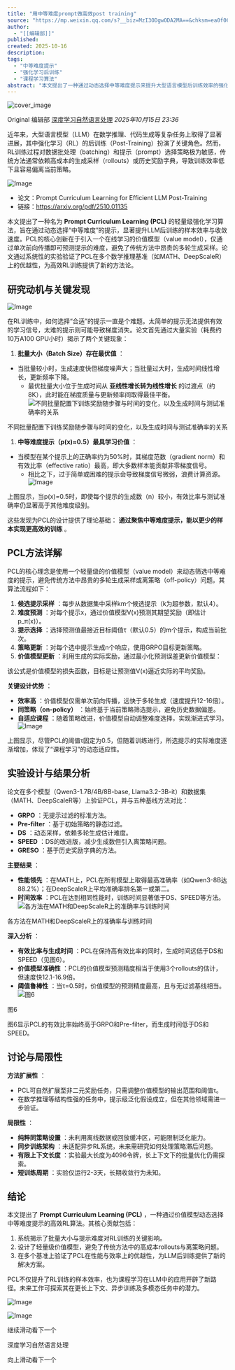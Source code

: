 ```yaml
---
title: "用中等难度prompt做高效post training"
source: "https://mp.weixin.qq.com/s?__biz=MzI3ODgwODA2MA==&chksm=ea0f0672eab6b6584dac34dd736b50a8f9783e9837633544680c5a75c1d16448878718c9687a&idx=2&mid=2247544463&sn=22c24c8cf92f5ed20b1af5230b2b3675#rd"
author:
  - "[[编辑部]]"
published:
created: 2025-10-16
description:
tags:
  - "中等难度提示"
  - "强化学习后训练"
  - "课程学习算法"
abstract: "本文提出了一种通过动态选择中等难度提示来提升大型语言模型后训练效率的强化学习算法。"
---
```

![cover_image](https://mmbiz.qpic.cn/mmbiz_jpg/gKaxjIx6bajkqXhnKmIicaGM2NictAF5hlVVYbXCS54picmZib9R1IMxACur1yf1LuQM8T4kwQhdtArPu6J90kic0JA/0?wx_fmt=jpeg)

Original 编辑部 [深度学习自然语言处理](https://mp.weixin.qq.com/) *2025年10月15日 23:36*

近年来，大型语言模型（LLM）在数学推理、代码生成等复杂任务上取得了显著进展，其中强化学习（RL）的后训练（Post-Training）扮演了关键角色。然而，RL训练过程对数据批处理（batching）和提示（prompt）选择策略极为敏感，传统方法通常依赖高成本的生成采样（rollouts）或历史奖励字典，导致训练效率低下且容易偏离当前策略。

![Image](https://mmbiz.qpic.cn/mmbiz_png/gKaxjIx6bajkqXhnKmIicaGM2NictAF5hllPa7n9LqmD4RX88cPZ2Bj8ibLyTLRnnjZfq0MltkHTo1BklkVQibKbVQ/640?wx_fmt=png&from=appmsg&tp=webp&wxfrom=5&wx_lazy=1#imgIndex=0)

- 论文：Prompt Curriculum Learning for Efficient LLM Post-Training
- 链接：https://arxiv.org/pdf/2510.01135

本文提出了一种名为 **Prompt Curriculum Learning (PCL)** 的轻量级强化学习算法，旨在通过动态选择“中等难度”的提示，显著提升LLM后训练的样本效率与收敛速度。PCL的核心创新在于引入一个在线学习的价值模型（value model），仅通过单次前向传播即可预测提示的难度，避免了传统方法中昂贵的多轮生成采样。论文通过系统性的实验验证了PCL在多个数学推理基准（如MATH、DeepScaleR）上的优越性，为高效RL训练提供了新的方法论。

## 研究动机与关键发现

![Image](https://mmbiz.qpic.cn/mmbiz_png/gKaxjIx6bajkqXhnKmIicaGM2NictAF5hlfSIPf4QE9WQdOxWibHvVZNkHxX6QhkNyd4uxmBgDhSgMP41n1ibDjBfA/640?wx_fmt=png&from=appmsg&tp=webp&wxfrom=5&wx_lazy=1#imgIndex=1)

在RL训练中，如何选择“合适”的提示一直是个难题。太简单的提示无法提供有效的学习信号，太难的提示则可能导致梯度消失。论文首先通过大量实验（耗费约10万A100 GPU小时）揭示了两个关键现象：

1. **批量大小（Batch Size）存在最优值** ：
- 当批量较小时，生成速度快但梯度噪声大；当批量过大时，生成时间线性增长，更新频率下降。
	- 最优批量大小位于生成时间从 **亚线性增长转为线性增长** 的过渡点（约8K），此时能在梯度质量与更新频率间取得最佳平衡。
![不同批量配置下训练奖励随步骤与时间的变化，以及生成时间与测试准确率的关系](https://mmbiz.qpic.cn/mmbiz_png/gKaxjIx6bajkqXhnKmIicaGM2NictAF5hlEUkhJWiauibAmJ004Y6YWwhzJiausiatiabfjw663vmucLPd3jQrDjibujlQ/640?wx_fmt=png&from=appmsg&tp=webp&wxfrom=5&wx_lazy=1#imgIndex=2)

不同批量配置下训练奖励随步骤与时间的变化，以及生成时间与测试准确率的关系

1. **中等难度提示（p(x)≈0.5）最具学习价值** ：
- 当模型在某个提示上的正确率约为50%时，其梯度范数（gradient norm）和有效比率（effective ratio）最高，即大多数样本能贡献非零梯度信号。
	- 相比之下，过于简单或困难的提示会导致梯度信号微弱，浪费计算资源。
![Image](https://mmbiz.qpic.cn/mmbiz_png/gKaxjIx6bajkqXhnKmIicaGM2NictAF5hlNMZY2yBwaayMJKbDdOQXgxES6nf2hcJnuLMeqCiavvGvmL3ELFWxUEg/640?wx_fmt=png&from=appmsg&tp=webp&wxfrom=5&wx_lazy=1#imgIndex=3)

上图显示，当p(x)=0.5时，即使每个提示的生成数（n）较小，有效比率与测试准确率仍显著高于其他难度级别。

这些发现为PCL的设计提供了理论基础： **通过聚焦中等难度提示，能以更少的样本实现更高效的训练** 。

## PCL方法详解

PCL的核心理念是使用一个轻量级的价值模型（value model）来动态筛选中等难度的提示，避免传统方法中昂贵的多轮生成采样或离策略（off-policy）问题。其算法流程如下：

1. **候选提示采样** ：每步从数据集中采样km个候选提示（k为超参数，默认4）。
2. **难度预测** ：对每个提示x，通过价值模型V(x)预测其期望奖励（即估计p\_π(x)）。
3. **提示选择** ：选择预测值最接近目标阈值τ（默认0.5）的m个提示，构成当前批次。
4. **策略更新** ：对每个选中提示生成n个响应，使用GRPO目标更新策略。
5. **价值模型更新** ：利用生成的实际奖励，通过最小化预测误差更新价值模型：

该公式是价值模型的损失函数，目标是让预测值V(x)逼近实际的平均奖励。

**关键设计优势** ：

- **效率高** ：价值模型仅需单次前向传播，远快于多轮生成（速度提升12-16倍）。
- **同策略（on-policy）** ：始终基于当前策略筛选提示，避免历史数据偏差。
- **自适应课程** ：随着策略改进，价值模型自动调整难度选择，实现渐进式学习。
![Image](https://mmbiz.qpic.cn/mmbiz_png/gKaxjIx6bajkqXhnKmIicaGM2NictAF5hlpr9PdASQ3nCSc8D8eKibJlQpUiaqy2xvFBvRstfSibq6GAoaRrCdA45iaA/640?wx_fmt=png&from=appmsg&tp=webp&wxfrom=5&wx_lazy=1#imgIndex=4)

上图显示，尽管PCL的阈值τ固定为0.5，但随着训练进行，所选提示的实际难度逐渐增加，体现了“课程学习”的动态适应性。

## 实验设计与结果分析

论文在多个模型（Qwen3-1.7B/4B/8B-base, Llama3.2-3B-it）和数据集（MATH、DeepScaleR等）上验证PCL，并与五种基线方法对比：

- **GRPO** ：无提示过滤的标准方法。
- **Pre-filter** ：基于初始策略的静态过滤。
- **DS** ：动态采样，依赖多轮生成估计难度。
- **SPEED** ：DS的改进版，减少生成数但引入离策略问题。
- **GRESO** ：基于历史奖励字典的方法。

**主要结果** ：

- **性能领先** ：在MATH上，PCL在所有模型上取得最高准确率（如Qwen3-8B达88.2%）；在DeepScaleR上平均准确率排名第一或第二。
- **时间效率** ：PCL在达到相同性能时，训练时间显著低于DS、SPEED等方法。
![各方法在MATH和DeepScaleR上的准确率与训练时间](https://mmbiz.qpic.cn/mmbiz_png/gKaxjIx6bajkqXhnKmIicaGM2NictAF5hlTETbiaqbEuvOg6juEFoLSWU6vteQRicQdED740bKKmslr7MfuNCrCL0Q/640?wx_fmt=png&from=appmsg&tp=webp&wxfrom=5&wx_lazy=1#imgIndex=5)

各方法在MATH和DeepScaleR上的准确率与训练时间

**深入分析** ：

- **有效比率与生成时间** ：PCL在保持高有效比率的同时，生成时间远低于DS和SPEED（见图6）。
- **价值模型准确性** ：PCL的价值模型预测精度相当于使用3个rollouts的估计，但速度快12.1-16.9倍。
- **阈值鲁棒性** ：当τ=0.5时，价值模型的预测精度最高，且与无过滤基线相当。
![图6](https://mmbiz.qpic.cn/mmbiz_png/gKaxjIx6bajkqXhnKmIicaGM2NictAF5hlOJtg4DssFLkz2XrcsBpqNrGCBYOia57icKoyXTBVFUrk7fCdvI6ZNy6w/640?wx_fmt=png&from=appmsg&tp=webp&wxfrom=5&wx_lazy=1#imgIndex=6)

图6

图6显示PCL的有效比率始终高于GRPO和Pre-filter，而生成时间低于DS和SPEED。

## 讨论与局限性

**方法扩展性** ：

- PCL可自然扩展至非二元奖励任务，只需调整价值模型的输出范围和阈值τ。
- 在数学推理等结构性强的任务中，提示级泛化假设成立，但在其他领域需进一步验证。

**局限性** ：

- **纯粹同策略设置** ：未利用离线数据或回放缓冲区，可能限制泛化能力。
- **同步训练架构** ：未适配异步RL系统，未来需研究如何处理策略滞后问题。
- **有限上下文长度** ：实验最大长度为4096令牌，长上下文下的批量优化仍需探索。
- **短训练周期** ：实验仅运行2-3天，长期收敛行为未知。

## 结论

本文提出了 **Prompt Curriculum Learning (PCL)** ，一种通过价值模型动态选择中等难度提示的高效RL算法。其核心贡献包括：

1. 系统揭示了批量大小与提示难度对RL训练的关键影响。
2. 设计了轻量级价值模型，避免了传统方法中的高成本rollouts与离策略问题。
3. 在多个基准上验证了PCL在性能与效率上的优越性，为LLM后训练提供了新的解决方案。

PCL不仅提升了RL训练的样本效率，也为课程学习在LLM中的应用开辟了新路径。未来工作可探索其在更长上下文、异步训练及多模态任务中的潜力。

![Image](https://mp.weixin.qq.com/www.w3.org/2000/svg'%20xmlns:xlink='http://www.w3.org/1999/xlink'%3E%3Ctitle%3E%3C/title%3E%3Cg%20stroke='none'%20stroke-width='1'%20fill='none'%20fill-rule='evenodd'%20fill-opacity='0'%3E%3Cg%20transform='translate(-249.000000,%20-126.000000)'%20fill='%23FFFFFF'%3E%3Crect%20x='249'%20y='126'%20width='1'%20height='1'%3E%3C/rect%3E%3C/g%3E%3C/g%3E%3C/svg%3E)

  

![Image](https://mp.weixin.qq.com/www.w3.org/2000/svg'%20xmlns:xlink='http://www.w3.org/1999/xlink'%3E%3Ctitle%3E%3C/title%3E%3Cg%20stroke='none'%20stroke-width='1'%20fill='none'%20fill-rule='evenodd'%20fill-opacity='0'%3E%3Cg%20transform='translate(-249.000000,%20-126.000000)'%20fill='%23FFFFFF'%3E%3Crect%20x='249'%20y='126'%20width='1'%20height='1'%3E%3C/rect%3E%3C/g%3E%3C/g%3E%3C/svg%3E)

继续滑动看下一个

深度学习自然语言处理

向上滑动看下一个